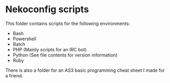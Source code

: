 # Nekoconfig scripts #

This folder contains scripts for the following environments:

- Bash
- Powershell
- Batch
- PHP (Mainly scripts for an IRC bot)
- Python (See file contents for version information)
- Ruby

There is also a folder for an AS3 basic programming cheat sheet I made for a
friend.
